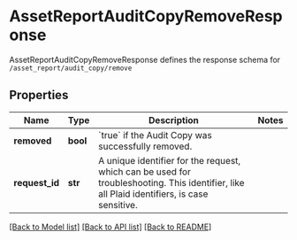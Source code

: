 # AssetReportAuditCopyRemoveResponse

AssetReportAuditCopyRemoveResponse defines the response schema for `/asset_report/audit_copy/remove`
## Properties
Name | Type | Description | Notes
------------ | ------------- | ------------- | -------------
**removed** | **bool** | &#x60;true&#x60; if the Audit Copy was successfully removed. | 
**request_id** | **str** | A unique identifier for the request, which can be used for troubleshooting. This identifier, like all Plaid identifiers, is case sensitive. | 

[[Back to Model list]](../README.md#documentation-for-models) [[Back to API list]](../README.md#documentation-for-api-endpoints) [[Back to README]](../README.md)



